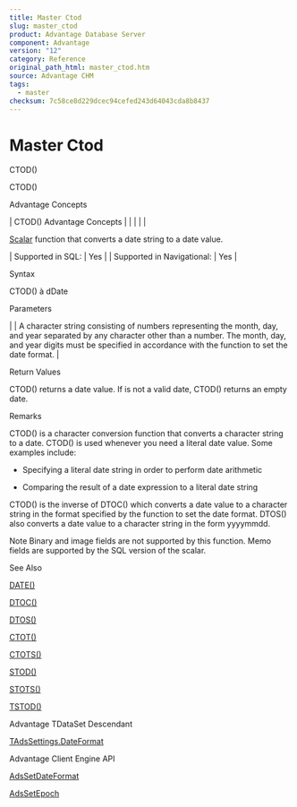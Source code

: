 ```yaml
---
title: Master Ctod
slug: master_ctod
product: Advantage Database Server
component: Advantage
version: "12"
category: Reference
original_path_html: master_ctod.htm
source: Advantage CHM
tags:
  - master
checksum: 7c58ce8d229dcec94cefed243d64043cda8b8437
---
```


# Master Ctod

CTOD()

CTOD()

Advantage Concepts

| CTOD()  Advantage Concepts |  |  |  |  |

[Scalar](master_supported_scalar_functions.md) function that converts a date string to a date value.

| Supported in SQL: | Yes |
| Supported in Navigational: | Yes |

Syntax

CTOD(<cDate>) à dDate

Parameters

| <cDate> | A character string consisting of numbers representing the month, day, and year separated by any character other than a number. The month, day, and year digits must be specified in accordance with the function to set the date format. |

Return Values

CTOD() returns a date value. If <cDate> is not a valid date, CTOD() returns an empty date.

Remarks

CTOD() is a character conversion function that converts a character string to a date. CTOD() is used whenever you need a literal date value. Some examples include:

- Specifying a literal date string in order to perform date arithmetic

- Comparing the result of a date expression to a literal date string

CTOD() is the inverse of DTOC() which converts a date value to a character string in the format specified by the function to set the date format. DTOS() also converts a date value to a character string in the form yyyymmdd.

Note Binary and image fields are not supported by this function. Memo fields are supported by the SQL version of the scalar.

See Also

[DATE()](master_date.md)

[DTOC()](master_dtoc.md)

[DTOS()](master_dtos.md)

[CTOT()](master_ctot.md)

[CTOTS()](master_ctots.md)

[STOD()](master_stod.md)

[STOTS()](master_stots.md)

[TSTOD()](master_tstod.md)

Advantage TDataSet Descendant

[TAdsSettings.DateFormat](ade_dateformat.md)

Advantage Client Engine API

[AdsSetDateFormat](ace_adssetdateformat.md)

[AdsSetEpoch](ace_adssetepoch.md)
